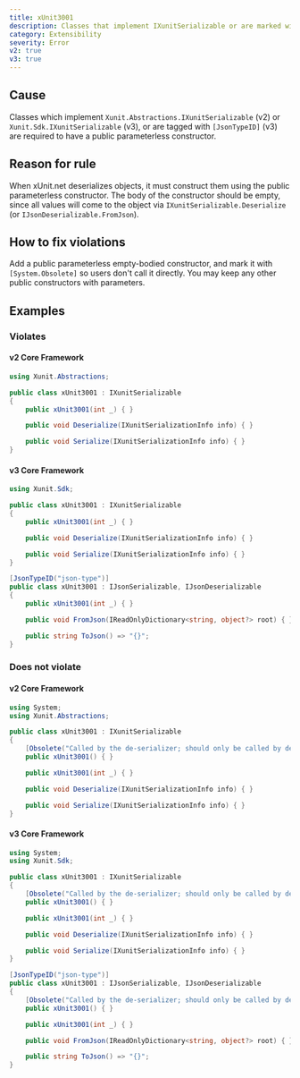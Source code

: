 ```yaml
---
title: xUnit3001
description: Classes that implement IXunitSerializable or are marked with [JsonTypeID] must have a public parameterless constructor
category: Extensibility
severity: Error
v2: true
v3: true
---
```


## Cause

Classes which implement `Xunit.Abstractions.IXunitSerializable` (v2) or `Xunit.Sdk.IXunitSerializable` (v3), or are tagged with `[JsonTypeID]` (v3) are required to have a public parameterless constructor.

## Reason for rule

When xUnit.net deserializes objects, it must construct them using the public parameterless constructor. The body of the constructor should be empty, since all values will come to the object via `IXunitSerializable.Deserialize` (or `IJsonDeserializable.FromJson`).

## How to fix violations

Add a public parameterless empty-bodied constructor, and mark it with `[System.Obsolete]` so users don't call it directly. You may keep any other public constructors with parameters.

## Examples

### Violates

#### v2 Core Framework

```csharp
using Xunit.Abstractions;

public class xUnit3001 : IXunitSerializable
{
    public xUnit3001(int _) { }

    public void Deserialize(IXunitSerializationInfo info) { }

    public void Serialize(IXunitSerializationInfo info) { }
}
```

#### v3 Core Framework

```csharp
using Xunit.Sdk;

public class xUnit3001 : IXunitSerializable
{
    public xUnit3001(int _) { }

    public void Deserialize(IXunitSerializationInfo info) { }

    public void Serialize(IXunitSerializationInfo info) { }
}
```

```csharp
[JsonTypeID("json-type")]
public class xUnit3001 : IJsonSerializable, IJsonDeserializable
{
    public xUnit3001(int _) { }

    public void FromJson(IReadOnlyDictionary<string, object?> root) { }

    public string ToJson() => "{}";
}
```

### Does not violate

#### v2 Core Framework

```csharp
using System;
using Xunit.Abstractions;

public class xUnit3001 : IXunitSerializable
{
    [Obsolete("Called by the de-serializer; should only be called by deriving classes for de-serialization purposes")]
    public xUnit3001() { }

    public xUnit3001(int _) { }

    public void Deserialize(IXunitSerializationInfo info) { }

    public void Serialize(IXunitSerializationInfo info) { }
}
```

#### v3 Core Framework

```csharp
using System;
using Xunit.Sdk;

public class xUnit3001 : IXunitSerializable
{
    [Obsolete("Called by the de-serializer; should only be called by deriving classes for de-serialization purposes")]
    public xUnit3001() { }

    public xUnit3001(int _) { }

    public void Deserialize(IXunitSerializationInfo info) { }

    public void Serialize(IXunitSerializationInfo info) { }
}
```

```csharp
[JsonTypeID("json-type")]
public class xUnit3001 : IJsonSerializable, IJsonDeserializable
{
    [Obsolete("Called by the de-serializer; should only be called by deriving classes for de-serialization purposes")]
    public xUnit3001() { }

    public xUnit3001(int _) { }

    public void FromJson(IReadOnlyDictionary<string, object?> root) { }

    public string ToJson() => "{}";
}
```
